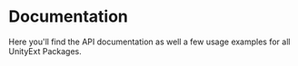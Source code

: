 # Documentation
Here you'll find the API documentation as well a few usage examples for all UnityExt Packages.
